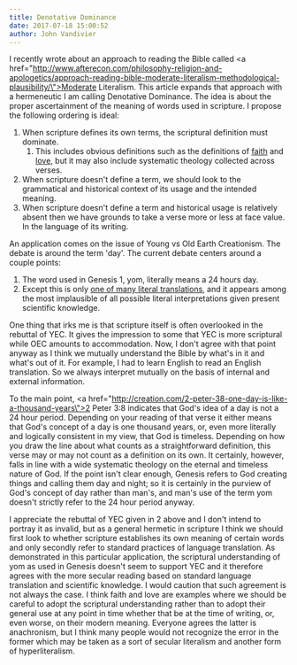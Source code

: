 ```yaml
---
title: Denotative Dominance
date: 2017-07-18 15:00:52
author: John Vandivier
---
```




I recently wrote about an approach to reading the Bible called <a href=\"http://www.afterecon.com/philosophy-religion-and-apologetics/approach-reading-bible-moderate-literalism-methodological-plausibility/\">Moderate Literalism</a>. This article expands that approach with a hermeneutic I am calling Denotative Dominance. The idea is about the proper ascertainment of the meaning of words used in scripture. I propose the following ordering is ideal:
<ol>
 	<li>When scripture defines its own terms, the scriptural definition must dominate.
<ol>
 	<li>This includes obvious definitions such as the definitions of <a href=\"https://biblia.com/bible/esv/Heb%2011.1\">faith</a> and <a href=\"https://www.biblegateway.com/passage/?search=1+Corinthians+13:4-7\">love</a>, but it may also include systematic theology collected across verses.</li>
</ol>
</li>
 	<li>When scripture doesn't define a term, we should look to the grammatical and historical context of its usage and the intended meaning.</li>
 	<li>When scripture doesn't define a term and historical usage is relatively absent then we have grounds to take a verse more or less at face value. In the language of its writing.</li>
</ol>
An application comes on the issue of Young vs Old Earth Creationism. The debate is around the term 'day'. The current debate centers around a couple points:
<ol>
 	<li>The word used in Genesis 1, yom, literally means a 24 hours day.</li>
 	<li>Except this is only <a href=\"http://biblehub.com/hebrew/3117.htm\">one of many literal translations</a>, and it appears among the most implausible of all possible literal interpretations given present scientific knowledge.</li>
</ol>
One thing that irks me is that scripture itself is often overlooked in the rebuttal of YEC. It gives the impression to some that YEC is more scriptural while OEC amounts to accommodation. Now, I don't agree with that point anyway as I think we mutually understand the Bible by what's in it and what's out of it. For example, I had to learn English to read an English translation. So we always interpret mutually on the basis of internal and external information.

To the main point, <a href=\"http://creation.com/2-peter-38-one-day-is-like-a-thousand-years\">2 Peter 3:8</a> indicates that God's idea of a day is not a 24 hour period. Depending on your reading of that verse it either means that God's concept of a day is one thousand years, or, even more literally and logically consistent in my view, that God is timeless. Depending on how you draw the line about what counts as a straightforward definition, this verse may or may not count as a definition on its own. It certainly, however, falls in line with a wide systematic theology on the eternal and timeless nature of God. If the point isn't clear enough, Genesis refers to God creating things and calling them day and night; so it is certainly in the purview of God's concept of day rather than man's, and man's use of the term yom doesn't strictly refer to the 24 hour period anyway.

I appreciate the rebuttal of YEC given in 2 above and I don't intend to portray it as invalid, but as a general hermetic in scripture I think we should first look to whether scripture establishes its own meaning of certain words and only secondly refer to standard practices of language translation. As demonstrated in this particular application, the scriptural understanding of yom as used in Genesis doesn't seem to support YEC and it therefore agrees with the more secular reading based on standard language translation and scientific knowledge. I would caution that such agreement is not always the case. I think faith and love are examples where we should be careful to adopt the scriptural understanding rather than to adopt their general use at any point in time whether that be at the time of writing, or, even worse, on their modern meaning. Everyone agrees the latter is anachronism, but I think many people would not recognize the error in the former which may be taken as a sort of secular literalism and another form of hyperliteralism.
